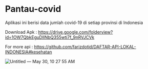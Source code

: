 # Pantau-covid



Aplikasi ini berisi data jumlah covid-19 di setiap provinsi di Indonesia








Download Apk : https://drive.google.com/folderview?id=1OW7QbkEguDIINbQ355wti7f_9nRVJCVk


For more api : https://github.com/farizdotid/DAFTAR-API-LOKAL-INDONESIA#kesehatan

![Untitled — May 30, 10 27 55 AM](https://user-images.githubusercontent.com/59316805/120094323-e85b4100-c149-11eb-900c-49ca3bc2d202.png)




